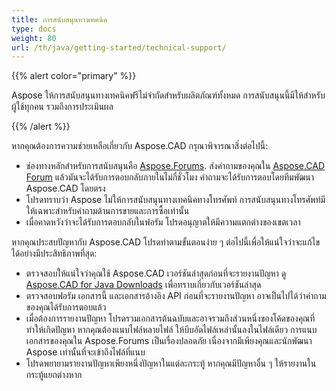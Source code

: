 ```yaml
---
title: การสนับสนุนทางเทคนิค
type: docs
weight: 80
url: /th/java/getting-started/technical-support/
---
```


{{% alert color="primary" %}}

Aspose ให้การสนับสนุนทางเทคนิคฟรีไม่จำกัดสำหรับผลิตภัณฑ์ทั้งหมด การสนับสนุนนี้มีให้สำหรับผู้ใช้ทุกคน รวมถึงการประเมินผล

{{% /alert %}}

หากคุณต้องการความช่วยเหลือเกี่ยวกับ Aspose.CAD กรุณาพิจารณาสิ่งต่อไปนี้:

- ช่องทางหลักสำหรับการสนับสนุนคือ [Aspose.Forums](https://forum.aspose.com/). ส่งคำถามของคุณใน [Aspose.CAD Forum](https://forum.aspose.com/c/cad/19) แล้วมันจะได้รับการตอบกลับภายในไม่กี่ชั่วโมง คำถามจะได้รับการตอบโดยทีมพัฒนา Aspose.CAD โดยตรง
- โปรดทราบว่า Aspose ไม่ให้การสนับสนุนทางเทคนิคทางโทรศัพท์ การสนับสนุนทางโทรศัพท์มีให้เฉพาะสำหรับคำถามด้านการขายและการซื้อเท่านั้น
- เมื่อคาดหวังว่าจะได้รับการตอบกลับในฟอรัม โปรดอนุญาตให้มีความแตกต่างของเขตเวลา

หากคุณประสบปัญหากับ Aspose.CAD โปรดทำตามขั้นตอนง่าย ๆ ต่อไปนี้เพื่อให้แน่ใจว่าจะแก้ไขได้อย่างมีประสิทธิภาพที่สุด:

- ตรวจสอบให้แน่ใจว่าคุณใช้ Aspose.CAD เวอร์ชันล่าสุดก่อนที่จะรายงานปัญหา ดู [Aspose.CAD for Java Downloads](https://releases.aspose.com/java/repo/com/aspose/aspose-cad/) เพื่อทราบเกี่ยวกับเวอร์ชันล่าสุด
- ตรวจสอบฟอรัม เอกสารนี้ และเอกสารอ้างอิง API ก่อนที่จะรายงานปัญหา อาจเป็นไปได้ว่าคำถามของคุณได้รับการตอบแล้ว
- เมื่อต้องการรายงานปัญหา โปรดรวมเอกสารต้นฉบับและอาจรวมถึงส่วนหนึ่งของโค้ดของคุณที่ทำให้เกิดปัญหา หากคุณต้องแนบไฟล์หลายไฟล์ ให้บีบอัดไฟล์เหล่านั้นลงในไฟล์เดียว การแนบเอกสารของคุณใน Aspose.Forums เป็นเรื่องปลอดภัย เนื่องจากมีเพียงคุณและนักพัฒนา Aspose เท่านั้นที่จะเข้าถึงไฟล์ที่แนบ
- โปรดพยายามรายงานปัญหาเพียงหนึ่งปัญหาในแต่ละกระทู้ หากคุณมีปัญหาอื่น ๆ ให้รายงานในกระทู้แยกต่างหาก
